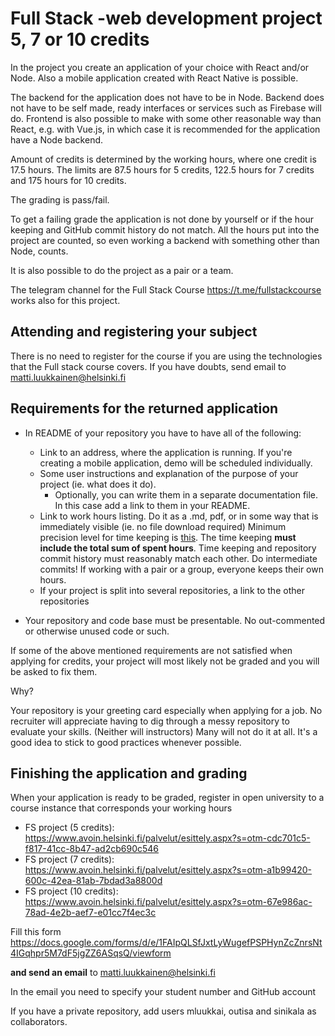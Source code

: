 # Full Stack -web development project 5, 7 or 10 credits

In the project you create an application of your choice with React and/or Node. Also a mobile application created with React Native is possible.

The backend for the application does not have to be in Node. Backend does not have to be self made, ready interfaces or services such as Firebase will do. Frontend is also possible to make with some other reasonable way than React, e.g. with Vue.js, in which case it is recommended for the application have a Node backend.

Amount of credits is determined by the working hours, where one credit is 17.5 hours. The limits are 87.5 hours for 5 credits, 122.5 hours for 7 credits and 175 hours for 10 credits. 

The grading is pass/fail. 

To get a failing grade the application is not done by yourself or if the hour keeping and GitHub commit history do not match. All the hours put into the project are counted, so even working a backend with something other than Node, counts.

It is also possible to do the project as a pair or a team.

The telegram channel for the Full Stack Course https://t.me/fullstackcourse works also for this project.

## Attending and registering your subject

There is no need to register for the course if you are using the technologies that the Full stack course covers. If you have doubts, send email to  matti.luukkainen@helsinki.fi

## Requirements for the returned application

- In README of your repository you have to have all of the following:
  - Link to an address, where the application is running. If you're creating a mobile application, demo will be scheduled individually.
  - Some user instructions and explanation of the purpose of your project (ie. what does it do).
    - Optionally, you can write them in a separate documentation file. In this case add a link to them in your README.   
  - Link to work hours listing. Do it as a .md, pdf, or in some way that is immediately visible (ie. no file download required) Minimum precision level for time keeping is [this](https://github.com/mluukkai/OtmTodoApp/blob/master/dokumentaatio/tuntikirjanpito.md). The time keeping **must include the total sum of spent hours**. Time keeping and repository commit history must reasonably match each other. Do intermediate commits! If working with a pair or a group, everyone keeps their own hours.
  - If your project is split into several repositories, a link to the other repositories

- Your repository and code base must be presentable. No out-commented or otherwise unused code or such.


If some of the above mentioned requirements are not satisfied when applying for credits, your project will most likely not be graded and you will be asked to fix them.

Why?

Your repository is your greeting card especially when applying for a job. No recruiter will appreciate having to dig through a messy repository to evaluate your skills. (Neither will instructors) Many will not do it at all. It's a good idea to stick to good practices whenever possible. 


## Finishing the application and grading

When your application is ready to be graded, register in open university to a course instance that corresponds your working hours
- FS project (5 credits): https://www.avoin.helsinki.fi/palvelut/esittely.aspx?s=otm-cdc701c5-f817-41cc-8b47-ad2cb690c546
- FS project (7 credits): https://www.avoin.helsinki.fi/palvelut/esittely.aspx?s=otm-a1b99420-600c-42ea-81ab-7bdad3a8800d
- FS project (10 credits): https://www.avoin.helsinki.fi/palvelut/esittely.aspx?s=otm-67e986ac-78ad-4e2b-aef7-e01cc7f4ec3c

Fill this form https://docs.google.com/forms/d/e/1FAIpQLSfJxtLyWugefPSPHynZcZnrsNt4IGqhpr5M7dF5jgZZ6ASqsQ/viewform

**and send an email** to matti.luukkainen@helsinki.fi

In the email you need to specify your student number and GitHub account

If you have a private repository, add users mluukkai, outisa and sinikala as collaborators.
